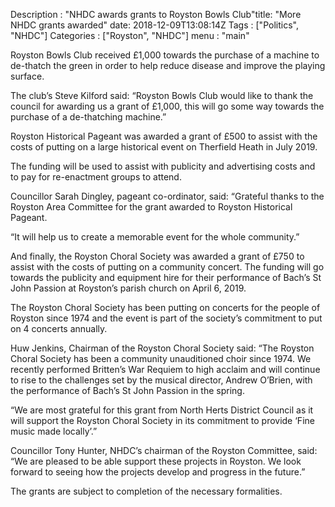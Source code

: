 Description : "NHDC awards grants to Royston Bowls Club"title: "More NHDC grants awarded"
date: 2018-12-09T13:08:14Z
Tags : ["Politics", "NHDC"]
Categories : ["Royston", "NHDC"]
menu : "main"

Royston Bowls Club received £1,000 towards the purchase of a machine to de-thatch the green in order to help reduce disease and improve the playing surface.

The club’s Steve Kilford said: “Royston Bowls Club would like to thank the council for awarding us a grant of £1,000, this will go some way towards the purchase of a de-thatching machine.”

Royston Historical Pageant was awarded a grant of £500 to assist with the costs of putting on a large historical event on Therfield Heath in July 2019.

The funding will be used to assist with publicity and advertising costs and to pay for re-enactment groups to attend.

Councillor Sarah Dingley, pageant co-ordinator, said: “Grateful thanks to the Royston Area Committee for the grant awarded to Royston Historical Pageant.

“It will help us to create a memorable event for the whole community.”

And finally, the Royston Choral Society was awarded a grant of £750 to assist with the costs of putting on a community concert. The funding will go towards the publicity and equipment hire for their performance of Bach’s St John Passion at Royston’s parish church on April 6, 2019.

The Royston Choral Society has been putting on concerts for the people of Royston since 1974 and the event is part of the society’s commitment to put on 4 concerts annually.

Huw Jenkins, Chairman of the Royston Choral Society said: “The Royston Choral Society has been a community unauditioned choir since 1974. We recently performed Britten’s War Requiem to high acclaim and will continue to rise to the challenges set by the musical director, Andrew O’Brien, with the performance of Bach’s St John Passion in the spring.

“We are most grateful for this grant from North Herts District Council as it will support the Royston Choral Society in its commitment to provide ‘Fine music made locally’.”

Councillor Tony Hunter, NHDC’s chairman of the Royston Committee, said: “We are pleased to be able support these projects in Royston. We look forward to seeing how the projects develop and progress in the future.”

The grants are subject to completion of the necessary formalities.

